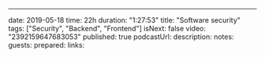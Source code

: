 ---
date: 2019-05-18
time: 22h
duration: "1:27:53"
title: "Software security"
tags: ["Security", "Backend", "Frontend"]
isNext: false
video: "2392159647683053"
published: true
podcastUrl:
description: 
notes: 
guests: 
prepared: 
links: 
